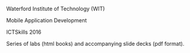 Waterford Institute of Technology (WIT)

Mobile Application Development

ICTSkills 2016


Series of labs (html books) and accompanying slide decks (pdf format).
